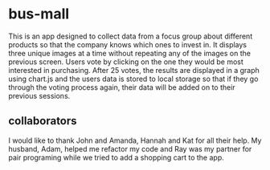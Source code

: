 # bus-mall
This is an app designed to collect data from a focus group about different products so that the company knows which ones to invest in. It displays three unique images at a time without repeating any of the images on the previous screen. Users vote by clicking on the one they would be most interested in purchasing. After 25 votes, the results are displayed in a graph using chart.js and the users data is stored to local storage so that if they go through the voting process again, their data will be added on to their previous sessions.

## collaborators
I would like to thank John and Amanda, Hannah and Kat for all their help. My husband, Adam, helped me refactor my code and Ray was my partner for pair programing while we tried to add a shopping cart to the app.